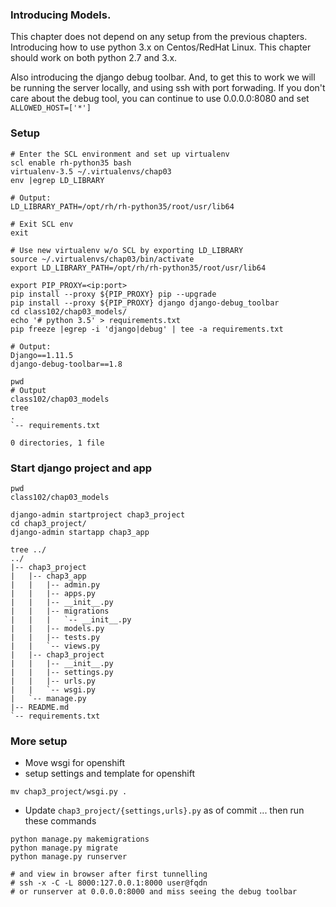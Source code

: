 ### Introducing Models.

This chapter does not depend on any setup from the previous chapters.
Introducing how to use python 3.x on Centos/RedHat Linux. This chapter
should work on both python 2.7 and 3.x.

Also introducing the django debug toolbar.  And, to get this to work we will be
running the server locally, and using ssh with port forwading.  If you don't care
about the debug tool, you can continue to use 0.0.0.0:8080 and set `ALLOWED_HOST=['*']`

### Setup

```
# Enter the SCL environment and set up virtualenv
scl enable rh-python35 bash
virtualenv-3.5 ~/.virtualenvs/chap03
env |egrep LD_LIBRARY

# Output:
LD_LIBRARY_PATH=/opt/rh/rh-python35/root/usr/lib64

# Exit SCL env
exit

# Use new virtualenv w/o SCL by exporting LD_LIBRARY
source ~/.virtualenvs/chap03/bin/activate
export LD_LIBRARY_PATH=/opt/rh/rh-python35/root/usr/lib64

export PIP_PROXY=<ip:port>
pip install --proxy ${PIP_PROXY} pip --upgrade
pip install --proxy ${PIP_PROXY} django django-debug_toolbar
cd class102/chap03_models/
echo '# python 3.5' > requirements.txt
pip freeze |egrep -i 'django|debug' | tee -a requirements.txt

# Output:
Django==1.11.5
django-debug-toolbar==1.8

pwd
# Output
class102/chap03_models
tree
.
`-- requirements.txt

0 directories, 1 file
```

### Start django project and app
```
pwd
class102/chap03_models

django-admin startproject chap3_project
cd chap3_project/
django-admin startapp chap3_app

tree ../
../
|-- chap3_project
|   |-- chap3_app
|   |   |-- admin.py
|   |   |-- apps.py
|   |   |-- __init__.py
|   |   |-- migrations
|   |   |   `-- __init__.py
|   |   |-- models.py
|   |   |-- tests.py
|   |   `-- views.py
|   |-- chap3_project
|   |   |-- __init__.py
|   |   |-- settings.py
|   |   |-- urls.py
|   |   `-- wsgi.py
|   `-- manage.py
|-- README.md
`-- requirements.txt
```

### More setup
* Move wsgi for openshift
* setup settings and template for openshift

```
mv chap3_project/wsgi.py .
```

* Update `chap3_project/{settings,urls}.py` as of commit ... then run these commands

```
python manage.py makemigrations
python manage.py migrate
python manage.py runserver

# and view in browser after first tunnelling
# ssh -x -C -L 8000:127.0.0.1:8000 user@fqdn
# or runserver at 0.0.0.0:8000 and miss seeing the debug toolbar
```
